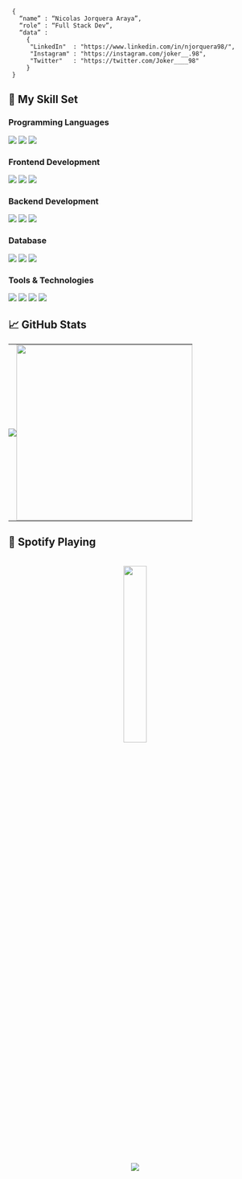 ```shell
 { 
   “name” : “Nicolas Jorquera Araya”,
   “role” : “Full Stack Dev”,
   “data” : 
     { 
      "LinkedIn"  : "https://www.linkedin.com/in/njorquera98/", 
      "Instagram" : "https://instagram.com/joker__.98",
      "Twitter"   : "https://twitter.com/Joker____98"
     }
 }
```

## 🚀 My Skill Set  

### Programming Languages
<p>
  <img src="https://img.shields.io/badge/Python-14354C?style=for-the-badge&logo=python&logoColor=white">
  <img src="https://img.shields.io/badge/typescript-%23007ACC.svg?style=for-the-badge&logo=typescript&logoColor=white">
  <img src="https://img.shields.io/badge/JavaScript-323330?style=for-the-badge&logo=javascript&logoColor=F7DF1E">
</p>

### Frontend Development
<p>
  <!--<img src="https://img.shields.io/badge/Quasar-16B7FB?style=for-the-badge&logo=quasar&logoColor=black">-->
  <img src="https://img.shields.io/badge/Angular-DD0031?style=for-the-badge&logo=angular&logoColor=white">
  <img src="https://img.shields.io/badge/bootstrap-%238511FA.svg?style=for-the-badge&logo=bootstrap&logoColor=white">
  <img src="https://img.shields.io/badge/tailwindcss-%2338B2AC.svg?style=for-the-badge&logo=tailwind-css&logoColor=white">
</p>

### Backend Development
<p>
  <img src="https://img.shields.io/badge/nestjs-%23E0234E.svg?style=for-the-badge&logo=nestjs&logoColor=white">
  <img src="https://img.shields.io/badge/Express-000000.svg?style=for-the-badge&logo=Express&logoColor=white">
  <img src="https://img.shields.io/badge/Node.js-339933.svg?style=for-the-badge&logo=nodedotjs&logoColor=white">
</p>  
  
### Database
<p>
  <img src="https://img.shields.io/badge/MySQL-00000F?style=for-the-badge&logo=mysql&logoColor=white">
  <img src="https://img.shields.io/badge/MongoDB-47A248.svg?style=for-the-badge&logo=MongoDB&logoColor=white">  
  <img src="https://img.shields.io/badge/typeorm-FE0803?style=for-the-badge&logo=typeorm&logoColor=white">  
</p>
 
### Tools & Technologies
<p>
  <img src="https://img.shields.io/badge/Arch%20Linux-1793D1.svg?style=for-the-badge&logo=Arch-Linux&logoColor=white">
  <img src= "https://img.shields.io/badge/WezTerm-4E49EE.svg?style=for-the-badge&logo=WezTerm&logoColor=white">
  <img src="https://img.shields.io/badge/Neovim-57A143.svg?style=for-the-badge&logo=Neovim&logoColor=white">
  <img src="https://img.shields.io/badge/Git-F05032.svg?style=for-the-badge&logo=Git&logoColor=white">
</p>
  
## 📈 GitHub Stats  
<table style="border-collapse: collapse; border: none;" align="center">
  <tr>
    <td style="border: none; padding: 0;" align="center"> 
      <img src="https://github-readme-stats.vercel.app/api?username=njorquera98&theme=monokai&show_icons=true&hide_border=true&count_private=true" /> 
    </td>
    <td style="border: none; padding: 0;" align="center">
      <img src="https://github-readme-stats.vercel.app/api/top-langs/?username=njorquera98&theme=monokai&show_icons=true&hide_border=true&layout=compact" style="width: 350px;"/>
    </td>
  </tr>
</table>

## 🎵 Spotify Playing
<br/>  
<div align="center">
  <a href="https://open.spotify.com/user/nicolas.jorquera98-cl?si=9beead665b2541bb">
    <img src="https://spotify-github-profile.kittinanx.com/api/view?uid=nicolas.jorquera98-cl&cover_image=true&theme=compact&show_offline=false&background_color=121212&interchange=true"
         style="width: 30%; height: auto;" />
  </a>
</div>

<br/>  
<div align="center">
<img src="https://komarev.com/ghpvc/?username=njorquera98&&style=flat-square" align="center" />
</div>  
<br/>
